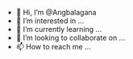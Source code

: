 - 👋 Hi, I’m @Angbalagana
- 👀 I’m interested in ...
- 🌱 I’m currently learning ...
- 💞️ I’m looking to collaborate on ...
- 📫 How to reach me ...

<!---
Angbalagana/Angbalagana is a ✨ special ✨ repository because its `README.md` (this file) appears on your GitHub profile.
You can click the Preview link to take a look at your changes.
--->
